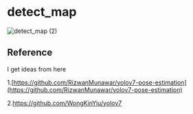 # detect_map


![detect_map (2)](https://user-images.githubusercontent.com/106456346/205005129-615cec8e-9d77-479e-a72e-afcc015bcb77.gif)







## Reference
I get ideas from here   



1.[https://github.com/RizwanMunawar/yolov7-pose-estimation](https://github.com/RizwanMunawar/yolov7-pose-estimation)

2.https://github.com/WongKinYiu/yolov7
